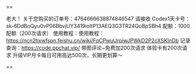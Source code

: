 ==

老大！
关于您购买的订单号：4764666638874846547 请接收
Codex1天卡号：sk-6DdBoQyu0vP06BbvjUY3419ioItP13AEQ3G3TR24QoBpSBh4
配额：1000配额（200次请求）
使用教程：使用教程：https://ncn2tixwfspn.feishu.cn/wiki/FqCPwuUrpiwJPWkD2P2cXSKInDb
记录查询：https://code.ppchat.vip/
带图评论~免费加200次请求
体验卡有200次请求
升级VIP月卡每日可用高达500次，长期更划算～

==